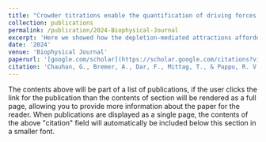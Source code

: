```yaml
---
title: "Crowder titrations enable the quantification of driving forces for macromolecular phase separation"
collection: publications
permalink: /publication/2024-Biophysical-Journal
excerpt: 'Here we showed how the depletion-mediated attractions afforded by crowders can be leveraged to obtain comparative assessments of macromolecule-specific, intrinsic driving forces for phase separation.'
date: '2024'
venue: 'Biophysical Journal'
paperurl: '[google.com/scholar](https://scholar.google.com/citations?view_op=view_citation&hl=en&user=MdAFTWoAAAAJ&sortby=pubdate&citation_for_view=MdAFTWoAAAAJ:u-x6o8ySG0sC)'
citation: 'Chauhan, G., Bremer, A., Dar, F., Mittag, T., & Pappu, R. V. (2024). Crowder titrations enable the quantification of driving forces for macromolecular phase separation. Biophysical Journal, 123(11), 1376-1392.'
---
```


The contents above will be part of a list of publications, if the user clicks the link for the publication than the contents of section will be rendered as a full page, allowing you to provide more information about the paper for the reader. When publications are displayed as a single page, the contents of the above "citation" field will automatically be included below this section in a smaller font.
